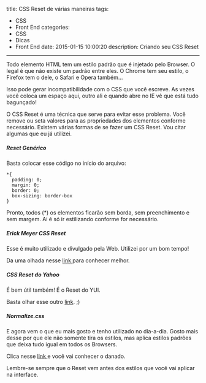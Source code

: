 title: CSS Reset de várias maneiras
tags:
  - CSS
  - Front End
categories:
  - CSS
  - Dicas
  - Front End
date: 2015-01-15 10:00:20
description: Criando seu CSS Reset
---

Todo elemento HTML tem um estilo padrão que é injetado pelo Browser. O legal é que não existe um padrão entre eles. O Chrome tem seu estilo, o Firefox tem o dele, o Safari e Opera também... <!--more-->

Isso pode gerar incompatibilidade com o CSS que você escreve. As vezes você coloca um espaço aqui, outro ali e quando abre no IE vê que está tudo bagunçado!

O CSS Reset é uma técnica que serve para evitar esse problema. Você remove ou seta valores para as propriedades dos elementos conforme necessário. Existem várias formas de se fazer um CSS Reset. Vou citar algumas que eu já utilizei.

##### Reset Genérico

Basta colocar esse código no início do arquivo:

```
*{
  padding: 0;
  margin: 0;
  border: 0;
  box-sizing: border-box
}
```

Pronto, todos (*) os elementos ficarão sem borda, sem preenchimento e sem margem. Ai é só ir estilizando conforme for necessário.

##### Erick Meyer CSS Reset

Esse é muito utilizado e divulgado pela Web. Utilizei por um bom tempo!

Da uma olhada nesse [link ](http://meyerweb.com/eric/tools/css/reset/index.html "Meyer | CSS Tools: Reset CSS")para conhecer melhor.

##### CSS Reset do Yahoo

É bem útil também! É o Reset do YUI.

Basta olhar esse outro [link](http://www.cssreset.com/scripts/yahoo-css-reset-yui-3/ "Yahoo! (YUI 3) Reset CSS"). ;)

##### Normalize.css

E agora vem o que eu mais gosto e tenho utilizado no dia-a-dia. Gosto mais desse por que ele não somente tira os estilos, mas aplica estilos padrões que deixa tudo igual em todos os Browsers.

Clica nesse [link ](http://necolas.github.io/normalize.css/ "Normalize.css")e você vai conhecer o danado.

Lembre-se sempre que o Reset vem antes dos estilos que você vai aplicar na interface.
